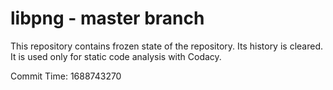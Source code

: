 # libpng - master branch

This repository contains frozen state of the repository.
Its history is cleared. It is used only for static code
analysis with Codacy.

Commit Time: 1688743270
